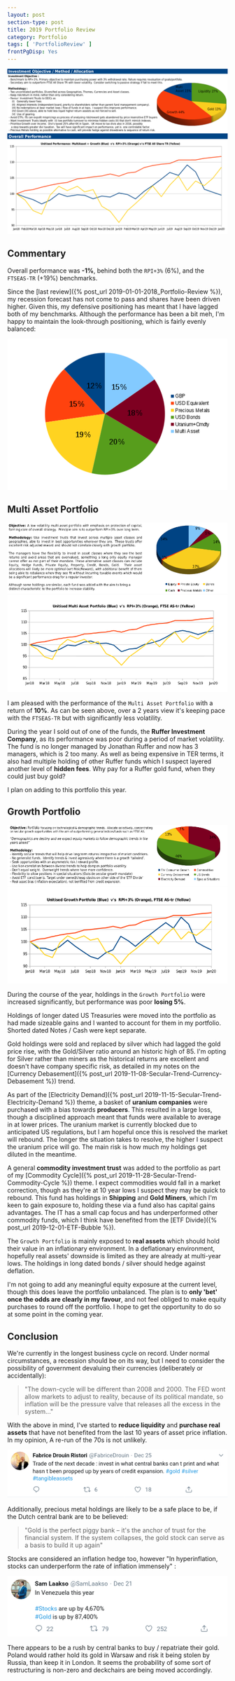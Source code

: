```yaml
---
layout: post
section-type: post
title: 2019 Portfolio Review
category: Portfolio
tags: [ 'PortfolioReview' ]
frontPgDisp: Yes
---
```


<img style="border: 0;" style="border: 0 ; padding-bottom: 20px" src="/img/2020/20200102_Overview1.png" />
<img style="border: 0;" src="/img/2020/20200102_Overview2.png" />


## Commentary

Overall performance was **-1%**, behind both the `RPI+3%` (6%), and the `FTSEAS-TR` (+19%) benchmarks.

Since the [last review]({% post_url 2019-01-01-2018_Portfolio-Review %}), my recession
forecast has not come to pass and shares have been driven higher.  Given this, my defensive
positioning has meant that I have lagged both of my benchmarks.  Although the performance
has been a bit meh, I'm happy to maintain the look-through positioning, which is fairly evenly balanced:

<img style="border: 0;" src="/img/2020/20200102_Overview3.png" />

## Multi Asset Portfolio

<img style="border: 0;" src="/img/2020/20200102_MA1.png" />
<img style="border: 0;" src="/img/2020/20200102_MA2.png" />

I am pleased with the performance of the `Multi Asset Portfolio` with a return of **10%**.  As
can be seen above, over a 2 years view it's keeping pace with the `FTSEAS-TR` but with 
significantly less volatility.

During the year I sold out of one of the funds, the **Ruffer Investment Company**, as its performance was 
poor during a period of market volatility.  The fund is no longer managed by Jonathan Ruffer and 
now has 3 managers, which is 2 too many.  As well as being expensive in TER terms, it also had 
multiple holding of other Ruffer funds which I suspect layered another level of **hidden fees**. Why 
pay for a Ruffer gold fund, when they could just buy gold?

I plan on adding to this portfolio this year.

## Growth Portfolio

<img style="border: 0;" src="/img/2020/20200102_G1.png" />
<img style="border: 0;" src="/img/2020/20200102_G2.png" />

During the course of the year, holdings in the `Growth Portfolio` were increased significantly, but 
performance was poor **losing 5%**.

Holdings of longer dated US Treasuries were moved into the portfolio as had made sizeable gains and 
I wanted to account for them in my portfolio.  Shorted dated Notes / Cash were kept separate.

Gold holdings were sold and replaced by silver which had lagged the gold price rise, with the Gold/Silver 
ratio around an historic high of 85.  I'm opting for Silver rather than  miners as the historical returns are 
excellent and doesn't have company specific risk, as detailed in my notes on the 
[Currency Debasement]({% post_url 2019-11-08-Secular-Trend-Currency-Debasement %}) trend.

As part of the [Electricity Demand]({% post_url 2019-11-15-Secular-Trend-Electricity-Demand %}) theme, 
a basket of **uranium companies** were purchased with a bias towards **producers**.  This resulted in a large 
loss, though a disciplined approach meant that funds were available to average in at lower prices.  The 
uranium market is currently blocked due to anticipated US regulations, but I am hopeful once this is 
resolved the market will rebound.  The longer the situation takes to resolve, the higher I suspect the 
uranium price will go.  The main risk is how much my holdings get diluted in the meantime.

A general **commodity investment trust** was added to the portfolio as part of my 
[Commodity Cycle]({% post_url 2019-11-28-Secular-Trend-Commodity-Cycle %}) theme.
I expect commodities would fall in a market correction, though as they're at 10 year lows I suspect 
they may be quick to rebound.  This fund has holdings in **Shipping** and **Gold Miners**, which I'm keen to 
gain exposure to, holding these via a fund also has capital gains advantages.  The IT has a small cap 
focus and has underperformed other commodity funds, which I think have benefited from the 
[ETF Divide]({% post_url 2019-12-01-ETF-Bubble %}).

The `Growth Portfolio` is mainly exposed to **real assets** which should hold their value in an inflationary 
environment.  In a deflationary environment, hopefully real assets' downside is limited as they are 
already at multi-year lows.  The holdings in long dated bonds / silver should hedge against deflation. 

I'm not going to add any meaningful equity exposure at the current level, though this does leave
the portfolio unbalanced.  The plan is to **only 'bet' once the odds are clearly in my favour**, and not 
feel obliged to make equity purchases to round off the portfolio.  I hope to get the opportunity to 
do so at some point in the coming year.


## Conclusion 

We're currently in the longest business cycle on record.  Under normal circumstances, a recession 
should be on its way, but I need to consider the possibility of government devaluing their 
currencies (deliberately or accidentally):

> "The down-cycle will be different than 2008 and 2000. The FED wont allow markets to adjust to reality, 
> because of its political mandate, so inflation will be the pressure valve that releases all the excess in the system..."

With the above in mind, I've started to **reduce liquidity** and **purchase real assets** that have not 
benefited from the last 10 years of asset price inflation.  In my opinion, A re-run of the 70s is not
unlikely. 

<img style="border: 0;" src="/img/2020/20200102_TradeOfDecade.png" />

Additionally, precious metal holdings are likely to be a safe place to be, if the Dutch central bank 
are to be believed:

> "Gold is the perfect piggy bank – it's the anchor of trust for the financial system. If
> the system collapses, the gold stock can serve as a basis to build it up again"

Stocks are considered an inflation hedge too, however "In hyperinflation, stocks can underperform 
the rate of inflation immensely" :

<img style="border: 0;" src="/img/2020/20200102_VenGoldStock.png" />


There appears to be a rush by central banks to buy / repatriate their gold.  Poland would rather hold 
its gold in Warsaw and risk it being stolen by Russia, than keep it in London.  It seems the probability 
of some sort of restructuring is non-zero and deckchairs are being moved accordingly.




